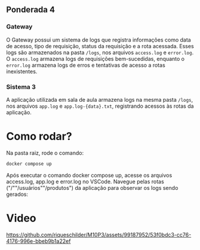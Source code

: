 ## Ponderada 4
### Gateway

O Gateway possui um sistema de logs que registra informações como data de acesso, tipo de requisição, status da requisição e a rota acessada. Esses logs são armazenados na pasta `/logs`, nos arquivos `access.log` e `error.log`. O `access.log` armazena logs de requisições bem-sucedidas, enquanto o `error.log` armazena logs de erros e tentativas de acesso a rotas inexistentes.

### Sistema 3

A aplicação utilizada em sala de aula armazena logs na mesma pasta `/logs`, nos arquivos `app.log` e `app.log-{data}.txt`, registrando acessos às rotas da aplicação.

# Como rodar?

Na pasta raiz, rode o comando:

```bash
docker compose up
```

Após executar o comando docker compose up, acesse os arquivos access.log, app.log e error.log no VSCode. Navegue pelas rotas ("/""/usuários""/produtos") da aplicação para observar os logs sendo gerados:

# Video

https://github.com/riqueschilder/M10P3/assets/99187952/53f0bdc3-cc76-4176-996e-bbeb9b1a22ef

